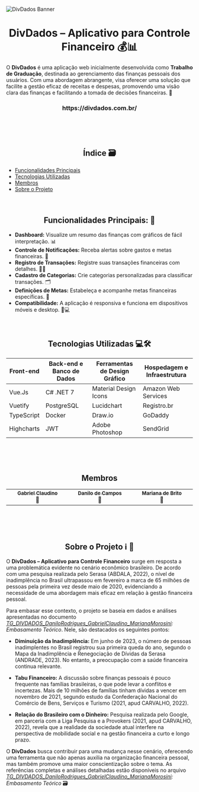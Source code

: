 ![DivDados Banner](https://github.com/DanCampos12/requirements-divdados/assets/78832392/cf790550-201e-4db4-a0be-bd8bb5b8004a)
<h1 align="center"> DivDados – Aplicativo para Controle Financeiro 💰📊 </h1>

O **DivDados** é uma aplicação web inicialmente desenvolvida como **Trabalho de Graduação**, destinada ao gerenciamento das finanças pessoais dos usuários. Com uma abordagem abrangente, visa oferecer uma solução que facilite a gestão eficaz de receitas e despesas, promovendo uma visão clara das finanças e facilitando a tomada de decisões financeiras. 🚀 
<h3 align="center"> https://divdados.com.br/ </h2>
<br/><br/><br/>
<h2 align="center"> Índice 🗃 </h2>

-   [Funcionalidades Principais](https://github.com/DanCampos12/requirements-divdados/edit/main/README.md#-funcionalidades-principais--)
-   [Tecnologias Utilizadas](https://github.com/DanCampos12/requirements-divdados?tab=readme-ov-file#-tecnologias-utilizadas-%EF%B8%8F-)
-   [Membros](https://github.com/DanCampos12/requirements-divdados?tab=readme-ov-file#-membros-)
-   [Sobre o Projeto](https://github.com/DanCampos12/requirements-divdados?tab=readme-ov-file#-sobre-o-projeto-%E2%84%B9%EF%B8%8F--)
<br/><br/><br/>
<h2 align="center"> Funcionalidades Principais: 🎯 </h2>

-   **Dashboard:** Visualize um resumo das finanças com gráficos de fácil interpretação. 📊
-   **Controle de Notificações:** Receba alertas sobre gastos e metas financeiras. 🔔
-   **Registro de Transações:** Registre suas transações financeiras com detalhes. 📝🔄
-   **Cadastro de Categorias:** Crie categorias personalizadas para classificar transações. 🗂️
-   **Definições de Metas:** Estabeleça e acompanhe metas financeiras específicas. 🎯
-   **Compatibilidade:** A aplicação é responsiva e funciona em dispositivos móveis e desktop. 📱💻
<br/><br/><br/>
<h2 align="center"> Tecnologias Utilizadas 💻🛠️ </h2>

<table align="center">
  <thead>
    <th>Front-end</th>
    <th>Back-end e Banco de Dados</th>
    <th>Ferramentas de Design Gráfico</th>
    <th>Hospedagem e Infraestrutura</th>
  </thead>
  <tbody>
    <tr>
      <td>Vue.Js</td>
      <td>C# .NET 7</td>
      <td>Material Design Icons</td>
      <td>Amazon Web Services</td>
    </tr>
    <tr>
      <td>Vuetify</td>
      <td>PostgreSQL</td>
      <td>Lucidchart</td>
      <td>Registro.br</td>
    </tr>
    <tr>
      <td>TypeScript</td>
      <td>Docker</td>
      <td>Draw.io</td>
      <td>GoDaddy</td>
    </tr>
    <tr>
      <td>Highcharts</td>
      <td>JWT</td>
      <td>Adobe Photoshop</td>
      <td>SendGrid</td>
    </tr>
  </tbody>
</table>
<br/><br/><br/>
<h2 align="center"> Membros </h2>

<table align="center">
  <tr>
    <td align="center" width=200px><a href="https://github.com/Gabrielclf10"><img style="border-radius: 50%;" src="https://avatars.githubusercontent.com/u/78832392?v=4" alt=""/><br /><sub><b>Gabriel Claudino</b></sub></a><br /><a href="https://rocketseat.com.br/" title="Gabriel Claudino"></a>🚀</td>
    <td align="center" width=200px><a href="https://github.com/DanCampos12"><img style="border-radius: 50%;" src="https://avatars.githubusercontent.com/u/65630045?v=4" alt=""/><br /><sub><b>Danilo de Campos</b></sub></a><br /><a href="https://github.com/DanCampos12/" title="Danilo Campos"></a>🚀</td>
    <td align="center" width=200px><a href="https://github.com/MarianaMorosini/"><img style="border-radius: 50%;" src="https://avatars.githubusercontent.com/u/78965428?v=4" alt=""/><br /><sub><b>Mariana de Brito</b></sub></a><br /><a href="https://github.com/MarianaMorosini/" title="Mariana de Brito"></a>🚀</td>
  </tr>
</table>
<br/><br/><br/>
<h2 align="center"> Sobre o Projeto ℹ️ 📘 </h2>

O **DivDados – Aplicativo para Controle Financeiro** surge em resposta a uma problemática evidente no cenário econômico brasileiro. De acordo com uma pesquisa realizada pelo Serasa (ABDALA, 2022), o nível de inadimplência no Brasil ultrapassou em fevereiro a marca de 65 milhões de pessoas pela primeira vez desde maio de 2020, evidenciando a necessidade de uma abordagem mais eficaz em relação à gestão financeira pessoal.

Para embasar esse contexto, o projeto se baseia em dados e análises apresentadas no documento _[TG_DIVDADOS_DaniloRodrigues_GabrielClaudino_MarianaMorosini](https://github.com/DanCampos12/requirements-divdados/blob/main/TG_DIVDADOS_DaniloRodrigues_GabrielClaudino_MarianaMorosini.pdf): Embasamento Teórico_. Nele, são destacados os seguintes pontos:

-   **Diminuição da Inadimplência:** Em junho de 2023, o número de pessoas inadimplentes no Brasil registrou sua primeira queda do ano, segundo o Mapa da Inadimplência e Renegociação de Dívidas da Serasa (ANDRADE, 2023). No entanto, a preocupação com a saúde financeira continua relevante.
    
-   **Tabu Financeiro:** A discussão sobre finanças pessoais é pouco frequente nas famílias brasileiras, o que pode levar a conflitos e incertezas. Mais de 10 milhões de famílias tinham dívidas a vencer em novembro de 2021, segundo estudo da Confederação Nacional do Comércio de Bens, Serviços e Turismo (2021, apud CARVALHO, 2022).
    
-   **Relação do Brasileiro com o Dinheiro:** Pesquisa realizada pelo Google, em parceria com a Liga Pesquisa e a Provokers (2021, apud CARVALHO, 2022), revela que a realidade da sociedade atual interfere na perspectiva de mobilidade social e na gestão financeira a curto e longo prazo.
    

O **DivDados** busca contribuir para uma mudança nesse cenário, oferecendo uma ferramenta que não apenas auxilia na organização financeira pessoal, mas também promove uma maior conscientização sobre o tema. As referências completas e análises detalhadas estão disponíveis no arquivo _[TG_DIVDADOS_DaniloRodrigues_GabrielClaudino_MarianaMorosini](https://github.com/DanCampos12/requirements-divdados/blob/main/TG_DIVDADOS_DaniloRodrigues_GabrielClaudino_MarianaMorosini.pdf): Embasamento Teórico_ 🗃
